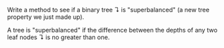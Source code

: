 Write a method to see if a binary tree ↴ is "superbalanced" (a new tree property we just made up).

A tree is "superbalanced" if the difference between the depths of any two leaf nodes ↴ is no greater than one.